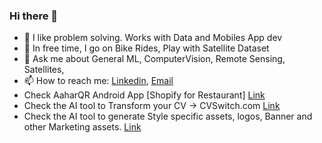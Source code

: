 ### Hi there 👋

- 🔭 I like problem solving. Works with Data and Mobiles App dev
- 🌱 In free time, I go on Bike Rides, Play with Satellite Dataset
- 💬 Ask me about General ML, ComputerVision, Remote Sensing, Satellites,
- 📫 How to reach me: [Linkedin](https://www.linkedin.com/in/manishsahuiitbhu/), [Email](manish.sahu.civ13@iitbhu.ac.in)
- Check AaharQR Android App [Shopify for Restaurant] [Link](https://play.google.com/store/apps/details?id=com.aaharqr.aaharqr)
- Check the AI tool to Transform your CV -> CVSwitch.com [Link](https://www.cvswitch.com)
- Check the AI tool to generate Style specific assets, logos, Banner and other Marketing assets. [Link]()
<!--
**ManishSahu53/ManishSahu53** is a ✨ _special_ ✨ repository because its `README.md` (this file) appears on your GitHub profile.

Here are some ideas to get you started:

- 🔭 I’m currently working on Document AI using OCR and LLM and SLM (Small Language model)
- 🌱 Part time working on CVSwitch.com
- 👯 I’m looking to collaborate on Remote Sensing Projects.
- 💬 Ask me about General ML, ComputerVision, Remote Sensing, Satellites,
- 📫 How to reach me: [Linkedin](https://www.linkedin.com/in/manishsahuiitbhu/), [Email](manish.sahu.civ13@iitbhu.ac.in)
-->
